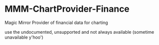 # MMM-ChartProvider-Finance
Magic Mirror Provider of financial data for charting

use the undocumented, unsupported and not always available (sometime unavailable y'hoo')


